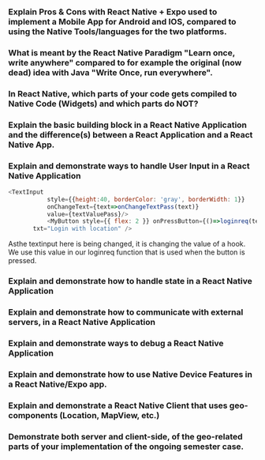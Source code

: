 ### Explain Pros & Cons with React Native + Expo used to implement a Mobile App for Android and IOS, compared to using the Native Tools/languages for the two platforms.
 
 
 ### What is meant by the React Native Paradigm "Learn once, write anywhere" compared to for example the original (now dead) idea with Java "Write Once, run everywhere".
       
       
 ### In React Native, which parts of your code gets compiled to Native Code (Widgets) and which parts do NOT?
      
      
 ### Explain the basic building block in a React Native Application and the difference(s) between a React Application and a React Native App.
      
 ###  Explain and demonstrate ways to handle User Input in a React Native Application
 ```javascript
 <TextInput 
            style={{height:40, borderColor: 'gray', borderWidth: 1}}
            onChangeText={text=>onChangeTextPass(text)}
            value={textValuePass}/>
            <MyButton style={{ flex: 2 }} onPressButton={()=>loginreq(textValueName,textValuePass,position.longitude,position.latitude)} 
        txt="Login with location" /> 
 ```
 Asthe textinput here is being changed, it is changing the value of a hook. We use this value in our loginreq function that is used
 when the button is pressed.
      
 ### Explain and demonstrate how to handle state in a React Native Application
      
 ### Explain and demonstrate how to communicate with external servers, in a React Native Application
      
 ### Explain and demonstrate ways to debug a React Native Application
      
 ### Explain and demonstrate how to use Native Device Features in a React Native/Expo app.
      
 ### Explain and demonstrate a React Native Client that uses geo-components (Location, MapView, etc.)
      
 ### Demonstrate both server and client-side, of the geo-related parts of your implementation of the ongoing semester case.
